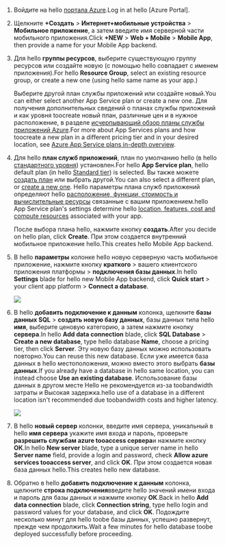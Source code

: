 1. <span data-ttu-id="a3282-101">Войдите на hello [портала Azure].</span><span class="sxs-lookup"><span data-stu-id="a3282-101">Log in at hello [Azure Portal].</span></span>
2. <span data-ttu-id="a3282-102">Щелкните **+Создать** > **Интернет+мобильные устройства** > **Мобильное приложение**, а затем введите имя серверной части мобильного приложения.</span><span class="sxs-lookup"><span data-stu-id="a3282-102">Click **+NEW** > **Web + Mobile** > **Mobile App**, then provide a name for your Mobile App backend.</span></span>
3. <span data-ttu-id="a3282-103">Для hello **группы ресурсов**, выберите существующую группу ресурсов или создайте новую (с помощью hello совпадает с именем приложения).</span><span class="sxs-lookup"><span data-stu-id="a3282-103">For hello **Resource Group**, select an existing resource group, or create a new one (using hello same name as your app.)</span></span> 
   
    <span data-ttu-id="a3282-104">Выберите другой план службы приложений или создайте новый.</span><span class="sxs-lookup"><span data-stu-id="a3282-104">You can either select another App Service plan or create a new one.</span></span> <span data-ttu-id="a3282-105">Для получения дополнительных сведений о планах службы приложений и как уровня toocreate новый план, различные цен и в нужное расположение, в разделе [исчерпывающий обзор планы службы приложений Azure](../articles/app-service/azure-web-sites-web-hosting-plans-in-depth-overview.md).</span><span class="sxs-lookup"><span data-stu-id="a3282-105">For more about App Services plans and how toocreate a new plan in a different pricing tier and in your desired location, see [Azure App Service plans in-depth overview](../articles/app-service/azure-web-sites-web-hosting-plans-in-depth-overview.md).</span></span>
4. <span data-ttu-id="a3282-106">Для hello **план служб приложений**, план по умолчанию hello (в hello [стандартного уровня](https://azure.microsoft.com/pricing/details/app-service/)) установлен.</span><span class="sxs-lookup"><span data-stu-id="a3282-106">For hello **App Service plan**, hello default plan (in hello [Standard tier](https://azure.microsoft.com/pricing/details/app-service/)) is selected.</span></span> <span data-ttu-id="a3282-107">Вы также можете [создать план](../articles/app-service/azure-web-sites-web-hosting-plans-in-depth-overview.md#create-an-app-service-plan) или выбрать другой.</span><span class="sxs-lookup"><span data-stu-id="a3282-107">You can also  select a different plan, or [create a new one](../articles/app-service/azure-web-sites-web-hosting-plans-in-depth-overview.md#create-an-app-service-plan).</span></span> <span data-ttu-id="a3282-108">Hello параметры плана служб приложений определяют hello [расположение, функции, стоимость и вычислительные ресурсы](https://azure.microsoft.com/pricing/details/app-service/) связанные с вашим приложением.</span><span class="sxs-lookup"><span data-stu-id="a3282-108">hello App Service plan's settings determine hello [location, features, cost and compute resources](https://azure.microsoft.com/pricing/details/app-service/) associated with your app.</span></span> 
   
    <span data-ttu-id="a3282-109">После выбора плана hello, нажмите кнопку **создать**.</span><span class="sxs-lookup"><span data-stu-id="a3282-109">After you decide on hello plan, click **Create**.</span></span> <span data-ttu-id="a3282-110">При этом создается внутренний мобильное приложение hello.</span><span class="sxs-lookup"><span data-stu-id="a3282-110">This creates hello Mobile App backend.</span></span> 
5. <span data-ttu-id="a3282-111">В hello **параметры** колонке hello новую серверную часть мобильное приложение, нажмите кнопку **краткого** > вашего клиентского приложения платформы > **подключения базы данных**.</span><span class="sxs-lookup"><span data-stu-id="a3282-111">In hello **Settings** blade for hello new Mobile App backend, click **Quick start** > your client app platform > **Connect a database**.</span></span> 
   
    ![](./media/app-service-mobile-dotnet-backend-create-new-service/dotnet-backend-create-data-connection.png)
6. <span data-ttu-id="a3282-112">В hello **добавить подключение к данным** колонка, щелкните **базы данных SQL** > **создать новую базу данных**, базы данных типа hello **имя**, выберите ценовую категорию, а затем нажмите кнопку **сервера**.</span><span class="sxs-lookup"><span data-stu-id="a3282-112">In hello **Add data connection** blade, click **SQL Database** > **Create a new database**, type hello database **Name**, choose a pricing tier, then click **Server**.</span></span>  <span data-ttu-id="a3282-113">Эту новую базу данных можно использовать повторно.</span><span class="sxs-lookup"><span data-stu-id="a3282-113">You can reuse this new database.</span></span> <span data-ttu-id="a3282-114">Если уже имеется база данных в hello местоположения, можно вместо этого выбрать **базы данных**.</span><span class="sxs-lookup"><span data-stu-id="a3282-114">If you already have a database in hello same location, you can instead choose **Use an existing database**.</span></span> <span data-ttu-id="a3282-115">Использование базы данных в другом месте Hello не рекомендуется из-за toobandwidth затраты и Высокая задержка.</span><span class="sxs-lookup"><span data-stu-id="a3282-115">hello use of a database in a different location isn't recommended due toobandwidth costs and higher latency.</span></span>
   
    ![](./media/app-service-mobile-dotnet-backend-create-new-service/dotnet-backend-create-db.png)
7. <span data-ttu-id="a3282-116">В hello **новый сервер** колонки, введите имя сервера, уникальный в hello **имя сервера** укажите имя входа и пароль, проверьте **разрешить службам azure tooaccess сервера**и нажмите кнопку **ОК**.</span><span class="sxs-lookup"><span data-stu-id="a3282-116">In hello **New server** blade, type a unique server name in hello **Server name** field, provide a login and password, check **Allow azure services tooaccess server**, and click **OK**.</span></span> <span data-ttu-id="a3282-117">При этом создается новая база данных hello.</span><span class="sxs-lookup"><span data-stu-id="a3282-117">This creates hello new database.</span></span>
8. <span data-ttu-id="a3282-118">Обратно в hello **добавить подключение к данным** колонка, щелкните **строка подключения**введите hello значений имени входа и пароль для базы данных и нажмите кнопку **ОК**.</span><span class="sxs-lookup"><span data-stu-id="a3282-118">Back in hello **Add data connection** blade, click **Connection string**, type hello login and password values for your database, and click **OK**.</span></span> <span data-ttu-id="a3282-119">Подождите несколько минут для hello toobe базы данных, успешно развернут, прежде чем продолжить.</span><span class="sxs-lookup"><span data-stu-id="a3282-119">Wait a few minutes for hello database toobe deployed successfully before proceeding.</span></span>

<!-- URLs. -->
[портала Azure]: https://portal.azure.com/
